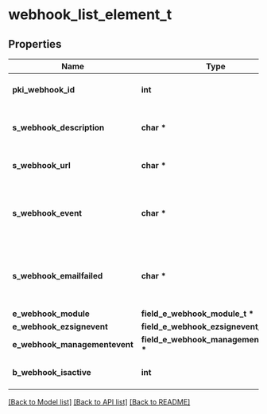 # webhook_list_element_t

## Properties
Name | Type | Description | Notes
------------ | ------------- | ------------- | -------------
**pki_webhook_id** | **int** | The unique ID of the Webhook | 
**s_webhook_description** | **char \*** | The description of the Webhook | 
**s_webhook_url** | **char \*** | The URL of the Webhook callback | 
**s_webhook_event** | **char \*** | The concatenated string to describe the Webhook event | 
**s_webhook_emailfailed** | **char \*** | The email that will receive the Webhook in case all attempts fail | 
**e_webhook_module** | **field_e_webhook_module_t \*** |  | 
**e_webhook_ezsignevent** | **field_e_webhook_ezsignevent_t \*** |  | [optional] 
**e_webhook_managementevent** | **field_e_webhook_managementevent_t \*** |  | [optional] 
**b_webhook_isactive** | **int** | Whether the Webhook is active or not | 

[[Back to Model list]](../README.md#documentation-for-models) [[Back to API list]](../README.md#documentation-for-api-endpoints) [[Back to README]](../README.md)


